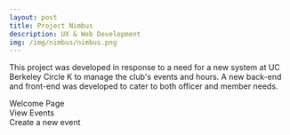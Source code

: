 ```yaml
---
layout: post
title: Project Nimbus
description: UX & Web Development
img: /img/nimbus/nimbus.png
---
```


This project was developed in response to a need for a new system at UC Berkeley Circle K to manage the club's events and hours. A new back-end and front-end was developed to cater to both officer and member needs.


<!-- <div class="img_row">
	<img class="col one" src="{{ site.baseurl }}/img/1.jpg" alt="" title="example image"/>
	<img class="col one" src="{{ site.baseurl }}/img/2.jpg" alt="" title="example image"/>
	<img class="col one" src="{{ site.baseurl }}/img/nimbus/nimbus.png" alt="" title="example image"/>
</div>
<div class="col three caption"> -->
</div>
<div class="img_row">
	<img class="col three" src="{{ site.baseurl }}/img/nimbus/nimbushome.png" alt="" title="example image"/>
</div>
<div class="col three caption">
	Welcome Page
</div>
<div class="img_row">
	<img class="col three" src="{{ site.baseurl }}/img/nimbus/events.jpg" alt="" title="example image"/>
</div>
<div class="col three caption">
	View Events
</div>
<div class="img_row">
	<img class="col three" src="{{ site.baseurl }}/img/nimbus/createevent.png" alt="" title="example image"/>
</div>
<div class="col three caption">
	Create a new event
</div>
